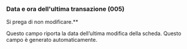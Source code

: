 ### Data e ora dell'ultima transazione (005)    
Si prega di non modificare.**  
   
Questo campo riporta la data dell’ultima modifica della scheda. Questo campo è generato automaticamente.
